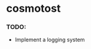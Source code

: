 
# cosmotost

### TODO:

- Implement a logging system

[//]: # "https://www.markdownguide.org/cheat-sheet/"
[//]: # "The above link goes to a markdown cheat-sheet for readme"
